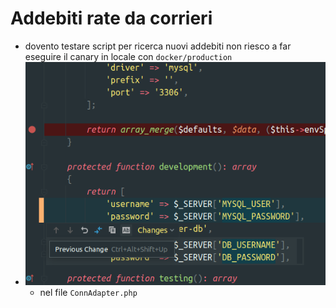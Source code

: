 # Addebiti rate da corrieri
- dovento testare script per ricerca nuovi addebiti non riesco a far eseguire il canary in locale con `docker/production`
- ![image.png](../assets/image_1699270668929_0.png)
	- nel file `ConnAdapter.php`
